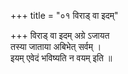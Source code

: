 +++
title = "०१ विराड् वा इदम्"

+++
विराड् वा इदम् अग्रे ऽजायत  
तस्या जाताया अबिभेत् सर्वम् ।  
इयम् एवेदं भविष्यति न वयम् इति ॥